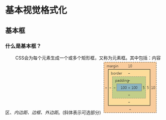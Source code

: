 # 基本视觉格式化

## 基本框

### 什么是基本框？

　　 CSS会为每个元素生成一个或多个矩形框，又称为元素框。其中包括：内容区、*内边距、边框、外边距*。(斜体表示可选部分)
    ![box](https://github.com/MrErHu/CSS-The-Definitive-Guide-Summary/blob/master/asset/image/chapter7/box.png)